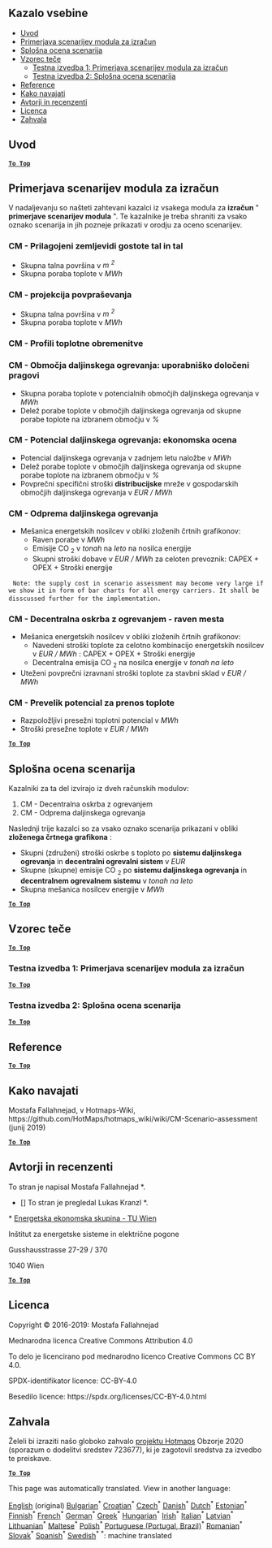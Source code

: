<h2> Kazalo vsebine </h2><ul><li> <a href="#introduction">Uvod</a> </li><li> <a href="#Calculation-module-scenario-comparison">Primerjava scenarijev modula za izračun</a> </li><li> <a href="#Overall-scenario-assessment">Splošna ocena scenarija</a> </li><li> <a href="#sample-run">Vzorec teče</a> <ul><li> <a href="#test-run-1-calculation-module-scenario-comparison">Testna izvedba 1: Primerjava scenarijev modula za izračun</a> </li><li> <a href="#test-run-2-overall-scenario-assessment">Testna izvedba 2: Splošna ocena scenarija</a> </li></ul></li><li> <a href="#references">Reference</a> </li><li> <a href="#how-to-cite">Kako navajati</a> </li><li> <a href="#authors-and-reviewers">Avtorji in recenzenti</a> </li><li> <a href="#license">Licenca</a> </li><li> <a href="#acknowledgement">Zahvala</a> </li></ul><h2> Uvod </h2><p><ins> <code><strong><a href="#table-of-contents">To Top</a></strong></code> </ins> </p><h2> Primerjava scenarijev modula za izračun </h2><p> V nadaljevanju so našteti zahtevani kazalci iz vsakega modula za <strong>izračun</strong> " <strong>primerjave scenarijev modula</strong> ". Te kazalnike je treba shraniti za vsako oznako scenarija in jih pozneje prikazati v orodju za oceno scenarijev. </p><h3> CM - Prilagojeni zemljevidi gostote tal in tal </h3><ul><li> Skupna talna površina v <em><em>m <sup>2</sup></em></em> </li><li> Skupna poraba toplote v <em><em>MWh</em></em> </li></ul><h3> CM - projekcija povpraševanja </h3><ul><li> Skupna talna površina v <em><em>m <sup>2</sup></em></em> </li><li> Skupna poraba toplote v <em><em>MWh</em></em> </li></ul><h3> CM - Profili toplotne obremenitve </h3><h3> CM - Območja daljinskega ogrevanja: uporabniško določeni pragovi </h3><ul><li> Skupna poraba toplote v potencialnih območjih daljinskega ogrevanja v <em><em>MWh</em></em> </li><li> Delež porabe toplote v območjih daljinskega ogrevanja od skupne porabe toplote na izbranem območju v <em><em>%</em></em> </li></ul><h3> CM - Potencial daljinskega ogrevanja: ekonomska ocena </h3><ul><li> Potencial daljinskega ogrevanja v zadnjem letu naložbe v <em><em>MWh</em></em> </li><li> Delež porabe toplote v območjih daljinskega ogrevanja od skupne porabe toplote na izbranem območju v <em><em>%</em></em> </li><li> Povprečni specifični stroški <strong>distribucijske</strong> mreže v gospodarskih območjih daljinskega ogrevanja v <em><em>EUR / MWh</em></em> </li></ul><h3> CM - Odprema daljinskega ogrevanja </h3><ul><li> Mešanica energetskih nosilcev v obliki zloženih črtnih grafikonov: <ul><li> Raven porabe v <em><em>MWh</em></em> </li><li> Emisije CO <sub>2</sub> v <em><em>tonah</em></em> na <em><em>leto</em></em> na nosilca energije </li><li> Skupni stroški dobave v <em><em>EUR / MWh</em></em> za celoten prevoznik: CAPEX + OPEX + Stroški energije </li></ul></li></ul><pre> <code>Note: the supply cost in scenario assessment may become very large if we show it in form of bar charts for all energy carriers. It shall be disscussed further for the implementation.</code> </pre><h3> CM - Decentralna oskrba z ogrevanjem - raven mesta </h3><ul><li> Mešanica energetskih nosilcev v obliki zloženih črtnih grafikonov: <ul><li> Navedeni stroški toplote za celotno kombinacijo energetskih nosilcev v <em><em>EUR / MWh</em></em> : CAPEX + OPEX + Stroški energije </li><li> Decentralna emisija CO <sub>2</sub> na nosilca energije v <em><em>tonah na leto</em></em> </li></ul></li><li> Uteženi povprečni izravnani stroški toplote za stavbni sklad v <em><em>EUR / MWh</em></em> </li></ul><h3> CM - Prevelik potencial za prenos toplote </h3><ul><li> Razpoložljivi presežni toplotni potencial v <em><em>MWh</em></em> </li><li> Stroški presežne toplote v <em><em>EUR / MWh</em></em> </li></ul><p><ins> <code><strong><a href="#table-of-contents">To Top</a></strong></code> </ins> </p><h2> Splošna ocena scenarija </h2><p> Kazalniki za ta del izvirajo iz dveh računskih modulov: </p><ol><li> CM - Decentralna oskrba z ogrevanjem </li><li> CM - Odprema daljinskega ogrevanja </li></ol><p> Naslednji trije kazalci so za vsako oznako scenarija prikazani v obliki <strong>zloženega črtnega grafikona</strong> : </p><ul><li> Skupni (združeni) stroški oskrbe s toploto po <strong>sistemu daljinskega ogrevanja</strong> in <strong>decentralni ogrevalni sistem</strong> v <em><em>EUR</em></em> </li><li> Skupne (skupne) emisije CO <sub>2</sub> po <strong>sistemu daljinskega ogrevanja</strong> in <strong>decentralnem ogrevalnem sistemu</strong> v <em><em>tonah na leto</em></em> </li><li> Skupna mešanica nosilcev energije v <em><em>MWh</em></em> </li></ul><p><ins> <code><strong><a href="#table-of-contents">To Top</a></strong></code> </ins> </p><h2> Vzorec teče </h2><p><ins> <code><strong><a href="#table-of-contents">To Top</a></strong></code> </ins> </p><h3> Testna izvedba 1: Primerjava scenarijev modula za izračun </h3><p><ins> <code><strong><a href="#table-of-contents">To Top</a></strong></code> </ins> </p><h3> Testna izvedba 2: Splošna ocena scenarija </h3><p><ins> <code><strong><a href="#table-of-contents">To Top</a></strong></code> </ins> </p><h2> Reference </h2><p><ins> <code><strong><a href="#table-of-contents">To Top</a></strong></code> </ins> </p><h2> Kako navajati </h2><p> Mostafa Fallahnejad, v Hotmaps-Wiki, https://github.com/HotMaps/hotmaps_wiki/wiki/CM-Scenario-assessment (junij 2019) </p><p><ins> <code><strong><a href="#table-of-contents">To Top</a></strong></code> </ins> </p><h2> Avtorji in recenzenti </h2><p> To stran je napisal Mostafa Fallahnejad *. </p><ul><li> [] To stran je pregledal Lukas Kranzl *. </li></ul><p> * <a href="https://eeg.tuwien.ac.at/">Energetska ekonomska skupina - TU Wien</a> </p><p> Inštitut za energetske sisteme in električne pogone </p><p> Gusshausstrasse 27-29 / 370 </p><p> 1040 Wien </p><p><ins> <code><strong><a href="#table-of-contents">To Top</a></strong></code> </ins> </p><h2> Licenca </h2><p> Copyright © 2016-2019: Mostafa Fallahnejad </p><p> Mednarodna licenca Creative Commons Attribution 4.0 </p><p> To delo je licencirano pod mednarodno licenco Creative Commons CC BY 4.0. </p><p> SPDX-identifikator licence: CC-BY-4.0 </p><p> Besedilo licence: https://spdx.org/licenses/CC-BY-4.0.html </p><h2> Zahvala </h2><p> Želeli bi izraziti našo globoko zahvalo <a href="https://www.hotmaps-project.eu">projektu Hotmaps</a> Obzorje 2020 (sporazum o dodelitvi sredstev 723677), ki je zagotovil sredstva za izvedbo te preiskave. </p><p><ins> <code><strong><a href="#table-of-contents">To Top</a></strong></code> </ins> </p>

This page was automatically translated. View in another language:

[English](en-CM-Scenario-assessment) (original) [Bulgarian](bg-CM-Scenario-assessment)<sup>\*</sup> [Croatian](hr-CM-Scenario-assessment)<sup>\*</sup> [Czech](cs-CM-Scenario-assessment)<sup>\*</sup> [Danish](da-CM-Scenario-assessment)<sup>\*</sup> [Dutch](nl-CM-Scenario-assessment)<sup>\*</sup> [Estonian](et-CM-Scenario-assessment)<sup>\*</sup> [Finnish](fi-CM-Scenario-assessment)<sup>\*</sup> [French](fr-CM-Scenario-assessment)<sup>\*</sup> [German](de-CM-Scenario-assessment)<sup>\*</sup> [Greek](el-CM-Scenario-assessment)<sup>\*</sup> [Hungarian](hu-CM-Scenario-assessment)<sup>\*</sup> [Irish](ga-CM-Scenario-assessment)<sup>\*</sup> [Italian](it-CM-Scenario-assessment)<sup>\*</sup> [Latvian](lv-CM-Scenario-assessment)<sup>\*</sup> [Lithuanian](lt-CM-Scenario-assessment)<sup>\*</sup> [Maltese](mt-CM-Scenario-assessment)<sup>\*</sup> [Polish](pl-CM-Scenario-assessment)<sup>\*</sup> [Portuguese (Portugal, Brazil)](pt-CM-Scenario-assessment)<sup>\*</sup> [Romanian](ro-CM-Scenario-assessment)<sup>\*</sup> [Slovak](sk-CM-Scenario-assessment)<sup>\*</sup>  [Spanish](es-CM-Scenario-assessment)<sup>\*</sup> [Swedish](sv-CM-Scenario-assessment)<sup>\*</sup>
<sup>\*</sup>: machine translated
